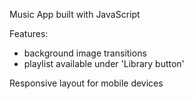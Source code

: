 Music App built with JavaScript

Features: 
- background image transitions
- playlist available under 'Library button'

Responsive layout for mobile devices
